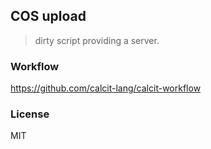 
COS upload
----

> dirty script providing a server.

### Workflow

https://github.com/calcit-lang/calcit-workflow

### License

MIT
